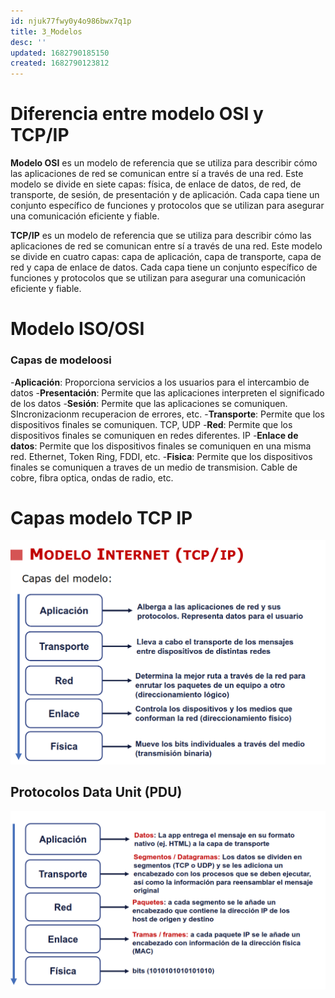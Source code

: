 ```yaml
---
id: njuk77fwy0y4o986bwx7q1p
title: 3_Modelos
desc: ''
updated: 1682790185150
created: 1682790123812
---
```


# Diferencia entre modelo OSI y TCP/IP

**Modelo OSI** es un modelo de referencia que se utiliza para describir cómo las aplicaciones de red se comunican entre sí a través de una red. Este modelo se divide en siete capas: física, de enlace de datos, de red, de transporte, de sesión, de presentación y de aplicación. Cada capa tiene un conjunto específico de funciones y protocolos que se utilizan para asegurar una comunicación eficiente y fiable.

**TCP/IP** es un modelo de referencia que se utiliza para describir cómo las aplicaciones de red se comunican entre sí a través de una red. Este modelo se divide en cuatro capas: capa de aplicación, capa de transporte, capa de red y capa de enlace de datos. Cada capa tiene un conjunto específico de funciones y protocolos que se utilizan para asegurar una comunicación eficiente y fiable.

# Modelo ISO/OSI

### Capas de modeloosi

-**Aplicación**: Proporciona servicios a los usuarios para el intercambio de datos
-**Presentación**: Permite que las aplicaciones interpreten el significado de los datos
-**Sesión**: Permite que las aplicaciones se comuniquen. SIncronizacionm recuperacion de errores, etc.
-**Transporte**: Permite que los dispositivos finales se comuniquen. TCP, UDP
-**Red**: Permite que los dispositivos finales se comuniquen en redes diferentes. IP
-**Enlace de datos**: Permite que los dispositivos finales se comuniquen en una misma red. Ethernet, Token Ring, FDDI, etc.
-**Fisica**: Permite que los dispositivos finales se comuniquen a traves de un medio de transmision. Cable de cobre, fibra optica, ondas de radio, etc.


# Capas modelo TCP IP

![](/assets/images/2023-04-15-16-26-35.png)

## Protocolos Data Unit (PDU)

![](/assets/images/2023-04-15-16-27-04.png)